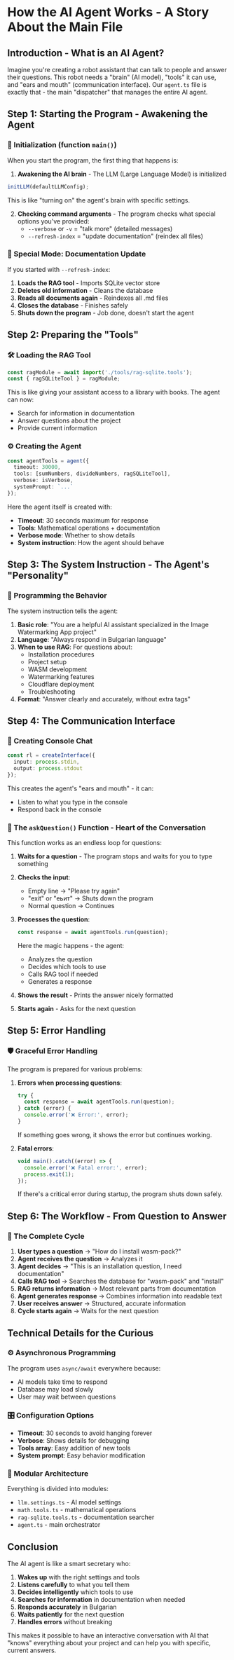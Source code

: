 # How the AI Agent Works - A Story About the Main File

## Introduction - What is an AI Agent?

Imagine you're creating a robot assistant that can talk to people and answer their questions. This robot needs a "brain" (AI model), "tools" it can use, and "ears and mouth" (communication interface). Our `agent.ts` file is exactly that - the main "dispatcher" that manages the entire AI agent.

## Step 1: Starting the Program - Awakening the Agent

### 🌅 Initialization (function `main()`)

When you start the program, the first thing that happens is:

1. **Awakening the AI brain** - The LLM (Large Language Model) is initialized
```typescript
initLLM(defaultLLMConfig);
```
This is like "turning on" the agent's brain with specific settings.

2. **Checking command arguments** - The program checks what special options you've provided:
   - `--verbose` or `-v` = "talk more" (detailed messages)
   - `--refresh-index` = "update documentation" (reindex all files)

### 🔄 Special Mode: Documentation Update

If you started with `--refresh-index`:
1. **Loads the RAG tool** - Imports SQLite vector store
2. **Deletes old information** - Cleans the database
3. **Reads all documents again** - Reindexes all .md files
4. **Closes the database** - Finishes safely
5. **Shuts down the program** - Job done, doesn't start the agent

## Step 2: Preparing the "Tools"

### 🛠️ Loading the RAG Tool

```typescript
const ragModule = await import('./tools/rag-sqlite.tools');
const { ragSQLiteTool } = ragModule;
```

This is like giving your assistant access to a library with books. The agent can now:
- Search for information in documentation
- Answer questions about the project
- Provide current information

### ⚙️ Creating the Agent

```typescript
const agentTools = agent({
  timeout: 30000,
  tools: [sumNumbers, divideNumbers, ragSQLiteTool],
  verbose: isVerbose,
  systemPrompt: `...`
});
```

Here the agent itself is created with:
- **Timeout**: 30 seconds maximum for response
- **Tools**: Mathematical operations + documentation
- **Verbose mode**: Whether to show details
- **System instruction**: How the agent should behave

## Step 3: The System Instruction - The Agent's "Personality"

### 🧠 Programming the Behavior

The system instruction tells the agent:

1. **Basic role**: "You are a helpful AI assistant specialized in the Image Watermarking App project"
2. **Language**: "Always respond in Bulgarian language"
3. **When to use RAG**: For questions about:
   - Installation procedures
   - Project setup
   - WASM development
   - Watermarking features
   - Cloudflare deployment
   - Troubleshooting
4. **Format**: "Answer clearly and accurately, without extra tags"

## Step 4: The Communication Interface

### 💬 Creating Console Chat

```typescript
const rl = createInterface({
  input: process.stdin,
  output: process.stdout
});
```

This creates the agent's "ears and mouth" - it can:
- Listen to what you type in the console
- Respond back in the console

### 🎯 The `askQuestion()` Function - Heart of the Conversation

This function works as an endless loop for questions:

1. **Waits for a question** - The program stops and waits for you to type something
2. **Checks the input**:
   - Empty line → "Please try again"
   - "exit" or "еьит" → Shuts down the program
   - Normal question → Continues

3. **Processes the question**:
   ```typescript
   const response = await agentTools.run(question);
   ```
   Here the magic happens - the agent:
   - Analyzes the question
   - Decides which tools to use
   - Calls RAG tool if needed
   - Generates a response

4. **Shows the result** - Prints the answer nicely formatted

5. **Starts again** - Asks for the next question

## Step 5: Error Handling

### 🛡️ Graceful Error Handling

The program is prepared for various problems:

1. **Errors when processing questions**:
   ```typescript
   try {
     const response = await agentTools.run(question);
   } catch (error) {
     console.error('❌ Error:', error);
   }
   ```
   If something goes wrong, it shows the error but continues working.

2. **Fatal errors**:
   ```typescript
   void main().catch((error) => {
     console.error('❌ Fatal error:', error);
     process.exit(1);
   });
   ```
   If there's a critical error during startup, the program shuts down safely.

## Step 6: The Workflow - From Question to Answer

### 🔄 The Complete Cycle

1. **User types a question** → "How do I install wasm-pack?"
2. **Agent receives the question** → Analyzes it
3. **Agent decides** → "This is an installation question, I need documentation"
4. **Calls RAG tool** → Searches the database for "wasm-pack" and "install"
5. **RAG returns information** → Most relevant parts from documentation
6. **Agent generates response** → Combines information into readable text
7. **User receives answer** → Structured, accurate information
8. **Cycle starts again** → Waits for the next question

## Technical Details for the Curious

### ⚙️ Asynchronous Programming

The program uses `async/await` everywhere because:
- AI models take time to respond
- Database may load slowly
- User may wait between questions

### 🎛️ Configuration Options

- **Timeout**: 30 seconds to avoid hanging forever
- **Verbose**: Shows details for debugging
- **Tools array**: Easy addition of new tools
- **System prompt**: Easy behavior modification

### 🔧 Modular Architecture

Everything is divided into modules:
- `llm.settings.ts` - AI model settings
- `math.tools.ts` - mathematical operations
- `rag-sqlite.tools.ts` - documentation searcher
- `agent.ts` - main orchestrator

## Conclusion

The AI agent is like a smart secretary who:

1. **Wakes up** with the right settings and tools
2. **Listens carefully** to what you tell them
3. **Decides intelligently** which tools to use
4. **Searches for information** in documentation when needed
5. **Responds accurately** in Bulgarian
6. **Waits patiently** for the next question
7. **Handles errors** without breaking

This makes it possible to have an interactive conversation with AI that "knows" everything about your project and can help you with specific, current answers.
